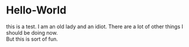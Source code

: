 # Hello-World
this is a test.
I am an old lady and an idiot. 
There are a lot of other things I should be doing now.  
But this is sort of fun. 
